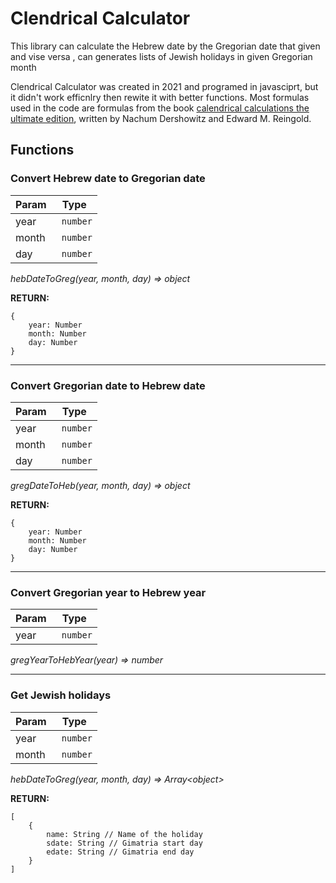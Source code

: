 # Clendrical Calculator
This library can calculate the Hebrew date by the Gregorian date that given and vise versa , can generates lists of Jewish holidays in given Gregorian month

Clendrical Calculator was created in 2021 and programed in javasciprt, but it didn't work efficnlry then rewite it with better functions.
Most formulas used in the code are formulas from the book [calendrical calculations the ultimate edition](https://www.amazon.com/Calendrical-Calculations-Ultimate-Edward-Reingold/dp/1107683165), written by Nachum Dershowitz and Edward M. Reingold.


## Functions

### Convert Hebrew date to Gregorian  date

| Param | Type |
| --- | --- |
| year | <code> number</code>|
| month | <code> number</code>|
| day | <code> number</code>|

*hebDateToGreg(year, month, day) ⇒ object*

**RETURN:**

    {
	    year: Number
	    month: Number
	    day: Number
    }

---
### Convert Gregorian  date to Hebrew date

| Param | Type |
| --- | --- |
| year | <code> number</code>|
| month | <code> number</code>|
| day | <code> number</code>|

*gregDateToHeb(year, month, day) ⇒ object*


**RETURN:**

    {
	    year: Number
	    month: Number
	    day: Number
    }
    
---
### Convert Gregorian year to Hebrew year

| Param | Type |
| --- | --- |
| year | <code> number</code>|

*gregYearToHebYear(year) ⇒ number*

---
### Get Jewish holidays

| Param | Type |
| --- | --- |
| year | <code> number</code> |
| month | <code> number</code> |

*hebDateToGreg(year, month, day) ⇒ Array\<object\>*

**RETURN:**

    [
	    {
		    name: String // Name of the holiday
		    sdate: String // Gimatria start day
		    edate: String // Gimatria end day
	    }
    ]
